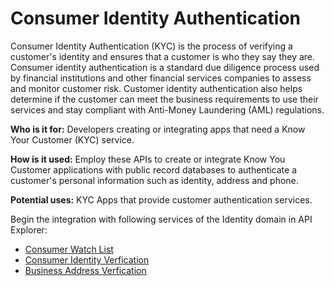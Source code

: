 # Consumer Identity Authentication 

Consumer Identity Authentication (KYC) is the process of verifying a customer's identity and ensures that a customer is who they say they are. Consumer identity authentication is a standard due diligence process used by financial institutions and other financial services companies to assess and monitor customer risk. Customer identity authentication also helps determine if the customer can meet the business requirements to use their services and stay compliant with Anti-Money Laundering (AML) regulations.  

**Who is it for:** Developers creating or integrating apps that need a Know Your Customer (KYC) service.  

**How is it used:** Employ these APIs to create or integrate Know You Customer applications with public record databases to authenticate a customer's personal information such as identity, address and phone.  

**Potential uses:** KYC Apps that provide customer authentication services. 

Begin the integration with following services of the Identity domain in API Explorer:

* [Consumer Watch List](../api/?type=post&path=/onboardadvisor/consumer/watchlist)
* [Consumer Identity Verfication](../api/?type=post&path=/onboardadvisor/consumer/verification)
* [Business Address Verfication](../api/?type=post&path=/onboardadvisor/consumer/verification/address)
